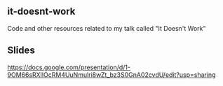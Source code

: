 ## it-doesnt-work

Code and other resources related to my talk called "It Doesn't Work"

## Slides

https://docs.google.com/presentation/d/1-9OM66sRXIlOcRM4UuNmulri8wZt_bz3S0GnA02cvdU/edit?usp=sharing
